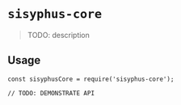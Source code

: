 # `sisyphus-core`

> TODO: description

## Usage

```
const sisyphusCore = require('sisyphus-core');

// TODO: DEMONSTRATE API
```
